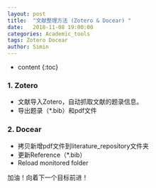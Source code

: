 ```yaml
---
layout: post
title:  "文献整理方法 (Zotero & Docear) "
date:   2018-11-08 19:00:00
categories: Academic_tools
tags: Zotero Docear
author: Simin
---
```


* content
{:toc}

### 1. Zotero

*  文献导入Zotero，自动抓取文献的题录信息。
*  导出题录（*.bib）和pdf文件

### 2. Docear

* 拷贝新增pdf文件到literature_repository文件夹
* 更新Reference（*.bib）
* Reload monitored folder


加油！向着下一个目标前进！
